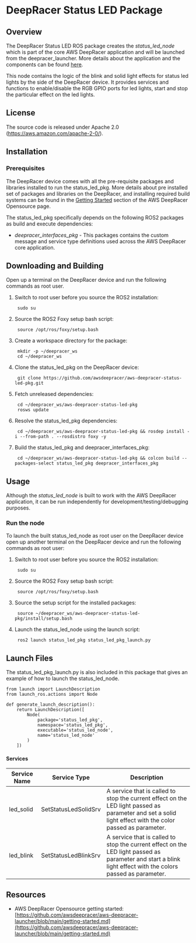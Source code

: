 # DeepRacer Status LED Package

## Overview

The DeepRacer Status LED ROS package creates the *status_led_node* which is part of the core AWS DeepRacer application and will be launched from the deepracer_launcher. More details about the application and the components can be found [here](https://github.com/awsdeepracer/aws-deepracer-launcher).

This node contains the logic of the blink and solid light effects for status led lights by the side of the DeepRacer device. It provides services and functions to enable/disable the RGB GPIO ports for led lights, start and stop the particular effect on the led lights.

## License

The source code is released under Apache 2.0 (https://aws.amazon.com/apache-2-0/).

## Installation

### Prerequisites

The DeepRacer device comes with all the pre-requisite packages and libraries installed to run the status_led_pkg. More details about pre installed set of packages and libraries on the DeepRacer, and installing required build systems can be found in the [Getting Started](https://github.com/awsdeepracer/aws-deepracer-launcher/blob/main/getting-started.md) section of the AWS DeepRacer Opensource page.

The status_led_pkg specifically depends on the following ROS2 packages as build and execute dependencies:

* *deepracer_interfaces_pkg* - This packages contains the custom message and service type definitions used across the AWS DeepRacer core application.

## Downloading and Building

Open up a terminal on the DeepRacer device and run the following commands as root user.

1. Switch to root user before you source the ROS2 installation:

        sudo su

1. Source the ROS2 Foxy setup bash script:

        source /opt/ros/foxy/setup.bash 

1. Create a workspace directory for the package:

        mkdir -p ~/deepracer_ws
        cd ~/deepracer_ws

1. Clone the status_led_pkg on the DeepRacer device:

        git clone https://github.com/awsdeepracer/aws-deepracer-status-led-pkg.git

1. Fetch unreleased dependencies:

        cd ~/deepracer_ws/aws-deepracer-status-led-pkg
        rosws update

1. Resolve the status_led_pkg dependencies:

        cd ~/deepracer_ws/aws-deepracer-status-led-pkg && rosdep install -i --from-path . --rosdistro foxy -y

1. Build the status_led_pkg and deepracer_interfaces_pkg:

        cd ~/deepracer_ws/aws-deepracer-status-led-pkg && colcon build --packages-select status_led_pkg deepracer_interfaces_pkg

## Usage

Although the *status_led_node* is built to work with the AWS DeepRacer application, it can be run independently for development/testing/debugging purposes.

### Run the node

To launch the built status_led_node as root user on the DeepRacer device open up another terminal on the DeepRacer device and run the following commands as root user:

1. Switch to root user before you source the ROS2 installation:

        sudo su

1. Source the ROS2 Foxy setup bash script:

        source /opt/ros/foxy/setup.bash 

1. Source the setup script for the installed packages:

        source ~/deepracer_ws/aws-deepracer-status-led-pkg/install/setup.bash 

1. Launch the status_led_node using the launch script:

        ros2 launch status_led_pkg status_led_pkg_launch.py

## Launch Files

The  status_led_pkg_launch.py is also included in this package that gives an example of how to launch the status_led_node.

    from launch import LaunchDescription
    from launch_ros.actions import Node

    def generate_launch_description():
        return LaunchDescription([
            Node(
                package='status_led_pkg',
                namespace='status_led_pkg',
                executable='status_led_node',
                name='status_led_node'
            )
        ])

#### Services

| Service Name | Service Type | Description |
| ---------- | ------------ | ----------- |
|led_solid|SetStatusLedSolidSrv|A service that is called to stop the current effect on the LED light passed as parameter and set a solid light effect with the color passed as parameter.|
|led_blink|SetStatusLedBlinkSrv|A service that is called to stop the current effect on the LED light passed as parameter and start a blink light effect with the colors passed as parameter.|

## Resources

* AWS DeepRacer Opensource getting started: [https://github.com/awsdeepracer/aws-deepracer-launcher/blob/main/getting-started.md](https://github.com/awsdeepracer/aws-deepracer-launcher/blob/main/getting-started.md)

